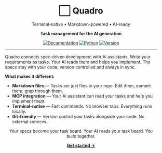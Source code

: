 <div align="center">

# ⬜ Quadro

Terminal-native • Markdown-powered • AI-ready

**Task management for the AI generation**

[![Documentation](https://img.shields.io/badge/docs-quadro-blue?style=flat-square)](https://morais90.github.io/quadro/)
[![Python](https://img.shields.io/badge/python-3.12+-blue?style=flat-square)](https://www.python.org)
[![Version](https://img.shields.io/badge/version-0.1.0-green?style=flat-square)](https://github.com/morais90/quadro)

</div>

---

Quadro connects spec-driven development with AI assistants. Write your requirements as tasks. Your AI reads them and helps you implement. The specs stay with your code, version controlled and always in sync.

**What makes it different:**

- **Markdown files** — Tasks are just files in your repo. Edit them, commit them, grep through them.
- **MCP integration** — Your AI assistant can read your tasks and help you implement them.
- **Terminal-native** — Fast commands. No browser tabs. Everything runs locally.
- **Git-friendly** — Version control your tasks alongside your code. No external services.

<div align="center">

Your specs become your task board. Your AI reads your task board. You build together.

**[Get started →](https://morais90.github.io/quadro/getting-started/installation/)**

</div>
